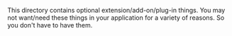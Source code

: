 This directory contains optional extension/add-on/plug-in things.  You may not
want/need these things in your application for a variety of reasons.  So you
don't have to have them.
